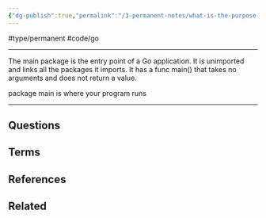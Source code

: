 ```yaml
---
{"dg-publish":true,"permalink":"/3-permanent-notes/what-is-the-purpose-of-the-package-main-in-go/"}
---
```


#type/permanent #code/go

---
The main package is the entry point of a Go application. It is unimported and links all the packages it imports. It has a func main() that takes no arguments and does not return a value.

package main is where your program runs

---
## Questions
## Terms
## References
## Related